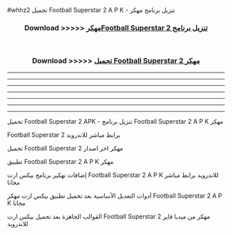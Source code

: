 #whhz2 تحميل Football Superstar 2  A P K - تنزيل برنامج مهكر



<div align="center">
<h3>Download >>>>> <a href="https://runaway1.web.app/?sq=Football Superstar 2 ">مهكرFootball Superstar 2  تنزيل برنامج</a></h3><br>

<h3>Download >>>>> <a href="https://runaway1.web.app/?sq=Football Superstar 2 ">تحميل Football Superstar 2  مهكر</a></h3>
</div>


----------------------------------------------------------

----------------------------------------------------------

----------------------------------------------------------

----------------------------------------------------------

----------------------------------------------------------

----------------------------------------------------------

----------------------------------------------------------

تحميل Football Superstar 2  APK - تنزيل برنامج Football Superstar 2  A P K مهكر

Football Superstar 2  برابط مباشر للاندرويد

تحميل Football Superstar 2  مهكر اخر اصدار

تطبيق Football Superstar 2  A P K مهكر

إضافات تهكير برنامج بيكس ارت Football Superstar 2  A P K للاندرويد برابط مباشر مجانا

أدوات التعديل الأساسية بعد تحميل تطبيق بيكس ارت مهكر Football Superstar 2  A P K مجانا

القوالب الجاهزة بعد تحميل بيكس ارت Football Superstar 2  مهكر من ميديا فاير للاندرويد


